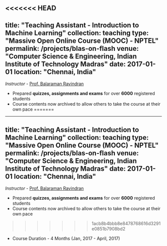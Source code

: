 <<<<<<< HEAD
---
title: "Teaching Assistant - Introduction to Machine Learning"
collection: teaching
type: "Massive Open Online Course (MOOC) - NPTEL"
permalink: /projects/blas-on-flash
venue: "Computer Science & Engineering, Indian Institute of Technology Madras"
date: 2017-01-01
location: "Chennai, India"
---
*Instructor* - [Prof. Balaraman Ravindran](https://www.cse.iitm.ac.in/~ravi/)
* Prepared **quizzes, assignments and exams** for over **6000** registered students
* Course contents now archived to allow others to take the course at their own pace
=======
---
title: "Teaching Assistant - Introduction to Machine Learning"
collection: teaching
type: "Massive Open Online Course (MOOC) - NPTEL"
permalink: /projects/blas-on-flash
venue: "Computer Science & Engineering, Indian Institute of Technology Madras"
date: 2017-01-01
location: "Chennai, India"
---
*Instructor* - [Prof. Balaraman Ravindran](https://www.cse.iitm.ac.in/~ravi/)
* Prepared **quizzes, assignments and exams** for over **6000** registered students
* Course contents now archived to allow others to take the course at their own pace
>>>>>>> 1acb8b4bbb8e8478768616d3291e0851b7908bd2
* Course Duration - 4 Months (Jan, 2017 - April, 2017)